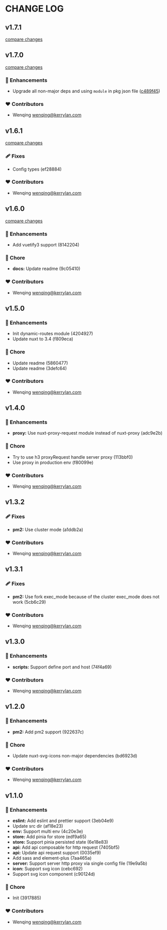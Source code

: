 # CHANGE LOG
## v1.7.1

[compare changes](https://github.com/yisibell/nuxt3-app-starter/compare/v1.7.0...v1.7.1)

## v1.7.0

[compare changes](https://github.com/yisibell/nuxt3-app-starter/compare/v1.6.1...v1.7.0)

### 🚀 Enhancements

- Upgrade all non-major deps and using `module` in pkg json file ([c489f45](https://github.com/yisibell/nuxt3-app-starter/commit/c489f45))

### ❤️ Contributors

- Wenqing <wenqing@kerrylan.com>

## v1.6.1

[compare changes](https://undefined/undefined/compare/v1.6.0...v1.6.1)


### 🩹 Fixes

  - Config types (ef28884)

### ❤️  Contributors

- Wenqing <wenqing@kerrylan.com>

## v1.6.0

[compare changes](https://undefined/undefined/compare/v1.5.0...v1.6.0)


### 🚀 Enhancements

  - Add vuetify3 support (8142204)

### 🏡 Chore

  - **docs:** Update readme (9c05410)

### ❤️  Contributors

- Wenqing <wenqing@kerrylan.com>

## v1.5.0


### 🚀 Enhancements

  - Init dynamic-routes module (4204927)
  - Update nuxt to 3.4 (f809eca)

### 🏡 Chore

  - Update readme (5860477)
  - Update readme (3defc64)

### ❤️  Contributors

- Wenqing <wenqing@kerrylan.com>

## v1.4.0


### 🚀 Enhancements

  - **proxy:** Use nuxt-proxy-request module instead of nuxt-proxy (adc9e2b)

### 🏡 Chore

  - Try to use h3 proxyRequest handle server proxy (113bbf0)
  - Use proxy in production env (f80099e)

### ❤️  Contributors

- Wenqing <wenqing@kerrylan.com>

## v1.3.2


### 🩹 Fixes

  - **pm2:** Use cluster mode (a1ddb2a)

### ❤️  Contributors

- Wenqing <wenqing@kerrylan.com>

## v1.3.1


### 🩹 Fixes

  - **pm2:** Use fork exec_mode because of the cluster exec_mode does not work (5cb6c29)

### ❤️  Contributors

- Wenqing <wenqing@kerrylan.com>

## v1.3.0


### 🚀 Enhancements

  - **scripts:** Support define port and host (74f4a69)

### ❤️  Contributors

- Wenqing <wenqing@kerrylan.com>

## v1.2.0


### 🚀 Enhancements

  - **pm2:** Add pm2 support (922637c)

### 🏡 Chore

  - Update nuxt-svg-icons non-major dependencies (bd6923d)

### ❤️  Contributors

- Wenqing <wenqing@kerrylan.com>

## v1.1.0


### 🚀 Enhancements

  - **eslint:** Add eslint and prettier support (3eb04e9)
  - Update src dir (af18e23)
  - **env:** Support multi env (4c20e3e)
  - **store:** Add pinia for store (edf9a65)
  - **store:** Support pinia persisted state (6e18e83)
  - **api:** Add api composable for http request (7405bf5)
  - **api:** Update api request support (0035ef9)
  - Add sass and element-plus (7aa465a)
  - **server:** Support server http proxy via single config file (19e9a5b)
  - **icon:** Support svg icon (cebc692)
  - Support svg icon component (c90124d)

### 🏡 Chore

  - Init (3917885)

### ❤️  Contributors

- Wenqing <wenqing@kerrylan.com>

